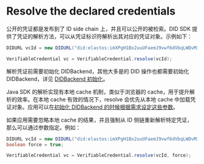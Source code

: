 # Resolve the declared credentials

公开的凭证都是发布到了 ID side chain 上，并且可以公开的被检索。DID SDK 提供了凭证的解析方法，可以从凭证标识符解析出其对应的凭证对象。示例如下：

```java
DIDURL vcId = new DIDURL("did:elastos:imXPgH1Bx2uuUFaemJ9vwf6dVbqLWDvMiT#gamescore");

VerifiableCredential vc = VerifiableCredential.resolve(vcId);
```

解析凭证前需要初始化 DIDBackend，其他大多是的 DID 操作也都需要初始化 DIDBackend，详见 [DIDBackend 初始化](../didbackend/README.md)。

Java SDK 的解析实现有本地 cache 机制，类似于浏览器的 cache，用于提升解析的效率。在本地 cache 有效的情况下，resolve 会优先从本地 cache 中加载凭证对象。应用可以在[初始化 DIDBackend 的时候根据需求设定这些参数](../didbackend/README.md#didbackend-cache)。

如果应用需要忽略本地 cache 的结果，并且强制从 ID 侧链重新解析特定凭证，那么可以通过参数指定。例如：

```java
DIDURL vcId = new DIDURL("did:elastos:imXPgH1Bx2uuUFaemJ9vwf6dVbqLWDvMiT#gamescore");
boolean force = true;

VerifiableCredential vc = VerifiableCredential.resolve(vcId, force);
```

